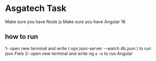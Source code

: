 # Asgatech Task

Make sure you have Node js 
Make sure you have Angular 18
## how to run 
1- open new terminal and write ( npx json-server --watch db.json ) to run json Fiels
2- open new terminal and write ng s -o to run Angular 
